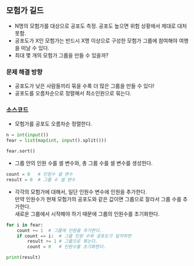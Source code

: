 ## 모험가 길드
- N명의 모험가를 대상으로 공포도 측정. 공포도 높으면 위험 상황에서 제대로 대처 못함.
- 공포도가 X인 모험가는 반드시 X명 이상으로 구성한 모험가 그룹에 참여해야 여행을 떠날 수 있다.
- 최대 몇 개의 모험가 그룹을 만들 수 있을까?

### 문제 해결 방향
- 공포도가 낮은 사람들끼리 묶을 수록 더 많은 그룹을 만들 수 있다!
- 공포도를 오름차순으로 정렬해서 최소인원으로 묶는다.

### 소스코드
- 모험가를 공포도 오름차순 정렬한다.
```python
n = int(input())
fear = list(map(int, input().split()))

fear.sort()
```
- 그룹 안의 인원 수를 셀 변수와, 총 그룹 수를 셀 변수를 생성한다.
```python
count = 0   # 인원수 셀 변수
result = 0  # 그룹 수 셀 변수
```
- 각각의 모험가에 대해서, 일단 인원수 변수에 인원을 추가한다.\
만약 인원수가 현재 모험가의 공포도와 같은 값이면 그룹으로 잘라서 그룹 수를 추가한다.\
새로운 그룹에서 시작해야 하기 때문에 그룹의 인원수를 초기화한다.
```python
for i in fear:
    count += 1  # 그룹에 인원을 추가한다.
    if count == i:  # 그룹 인원 수와 공포도가 일치하면
        result += 1 # 그룹으로 묶는다.
        count = 0   # 인원수를 초기화한다.

print(result)
```